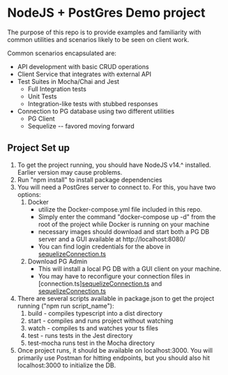 # NodeJS + PostGres Demo project

The purpose of this repo is to provide examples and familiarity with common utilities and scenarios likely to be seen on client work. 

Common scenarios encapsulated are:

* API development with basic CRUD operations
* Client Service that integrates with external API
* Test Suites in Mocha/Chai and Jest
    * Full Integration tests
    * Unit Tests
    * Integration-like tests with stubbed responses
* Connection to PG database using two different utilities
    * PG Client
    * Sequelize -- favored moving forward

## Project Set up

1. To get the project running, you should have NodeJS v14.^ installed. Earlier version may cause problems. 
2. Run "npm install" to install package dependencies
3. You will need a PostGres server to connect to. For this, you have two options:
    1. Docker
        * utilize the Docker-compose.yml file included in this repo. 
        * Simply enter the command "docker-compose up -d" from the root of the project while Docker is running on your machine 
        * necessary images should download and start both a PG DB server and a GUI available at http://localhost:8080/
        * You can find login credentials for the above in [sequelizeConnection.ts](https://github.com/JustinianH/nodePostGresDemo/blob/main/src/database/sequelizeConnection.ts)
    2. Download PG Admin
        * This will install a local PG DB with a GUI client on your machine. 
        * You may have to reconfigure your connection files in [connection.ts][sequelizeConnection.ts](https://github.com/JustinianH/nodePostGresDemo/blob/main/src/database/connection.ts) and [sequelizeConnection.ts](https://github.com/JustinianH/nodePostGresDemo/blob/main/src/database/sequelizeConnection.ts)
4. There are several scripts available in package.json to get the project running ("npm run script_name"):
    1. build - compiles typescript into a dist directory
    2. start - compiles and runs project without watching
    3. watch - compiles ts and watches your ts files
    4. test - runs tests in the Jest directory
    5. test-mocha runs test in the Mocha directory
5. Once project runs, it should be available on localhost:3000. You will primarily use Postman for hitting endpoints, but you should also hit localhost:3000 to initialize the DB. 



